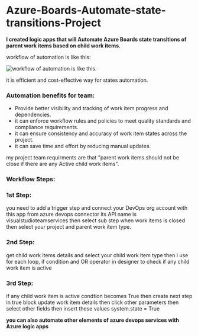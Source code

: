 # Azure-Boards-Automate-state-transitions-Project
**I created logic apps that will Automate Azure Boards state transitions of parent work items based on child work items.**

workflow of automation is like this:

![workflow of automation is like this](https://github.com/usman-ahmad-22/Azure-Boards-Automate-state-transitions-Project/blob/main/84541089-46361500-acbc-11ea-927a-7d76d730526e.png).

it is efficient and cost-effective way for states automation.
### Automation benefits for  team:
* Provide better visibility and tracking of work item progress and dependencies.
* it can enforce workflow rules and policies to meet quality standards and compliance requirements.
* it can ensure consistency and accuracy of work item states across the project.
* it can save time and effort by reducing manual updates.

my project team requirments are that "parent work items should not be close if there are any Active child work items".
### Workflow Steps:
### 1st Step:
you need to add a trigger step and connect your DevOps org account with this app from azure devops connector its API name is visualstudioteamservices  then select sub step when work items is closed then select your project and parent work item type.
### 2nd Step:
get child work items details and select your child work item type then i use for each loop, if condition and OR operator in designer to check if any child work item is active
### 3rd Step:
if any child work item is active condtion becomes True then create next step in true block update work item details then click other parameters then select other fields then insert these values system.state = True

**you can also automate other elements of azure devops services with Azure logic apps**